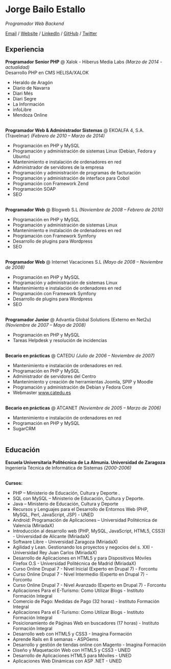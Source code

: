 # Jorge Bailo Estallo

_Programador Web Backend_ <br>

[Email](mailto:contacto@jorgebailo.es) / [Website](https://www.jorgebailo.es/) / [LinkedIn](http://es.linkedin.com/in/jorgebailo) / [GitHub](https://github.com/JorgeBailo/) / [Twitter](https://twitter.com/BailoJorge)

## Experiencia

**Programador Senior PHP** @ Xalok - Hiberus Media Labs _(Marzo de 2014 - actualidad)_ <br>
Desarrollo PHP en CMS HELISA/XALOK
  - Heraldo de Aragón
  - Diario de Navarra
  - Diari Més
  - Diari Segre
  - La Información
  - infoLibre
  - Mendoza Online
<br><br>

**Programador Web & Administrador Sistemas** @ EKOALFA 4, S.A. (Travelmar) _(Febrero de 2010 – Marzo de 2014)_ <br>
  - Programación en PHP y MySQL
  - Programación y administración de sistemas Linux (Debian, Fedora y Ubuntu)
  - Mantenimiento e instalación de ordenadores en red
  - Administrador de servidores de la empresa
  - Programación y administración de programas de facturación
  - Programación y administración de interface para Cobol
  - Programación con Framework Zend
  - Programación SOAP
  - SEO
<br><br>

**Programador Web** @ Blogweb S.L _(Noviembre de 2008 – Febrero de 2010)_ <br>
  - Programación en PHP y MySQL
  - Programación y administración de sistemas Linux
  - Mantenimiento e instalación de ordenadores en red
  - Programación con Framework Symfony
  - Desarrollo de plugins para Wordpress
  - SEO
<br><br>

**Programador Web** @ Internet Vacaciones S.L _(Mayo de 2008 – Noviembre de 2008)_ <br>
  - Programación en PHP y MySQL
  - Programación y administración de sistemas Linux
  - Mantenimiento e instalación de ordenadores en red
  - Programación con Framework Symfony
  - Desarrollo de plugins para Wordpress
  - SEO
<br><br>

**Programador Junior** @ Advantia Global Solutions (Externo en Net2u) _(Noviembre de 2007 – Mayo de 2008)_ <br>
  - Programación en PHP y MySQL
  - Tareas Helpdesk y resolución de incidencias
<br><br>

**Becario en prácticas** @ CATEDU _(Julio de 2006 – Noviembre de 2007)_ <br>
  - Mantenimiento e instalación de ordenadores en red.
  - Programación en PHP y MySQL
  - Administrador de servidores del Centro
  - Mantenimiento y creación de herramientas Joomla, SPIP y Moodle
  - Programación y administración de Debian y Fedora Core
  - Webmaster www.catedu.es
<br><br>

**Becario en prácticas** @ ATCANET _(Noviembre de 2005 – Marzo de 2006)_ <br>
  - Mantenimiento e instalación de ordenadores en red
  - Programación en PHP y MySQL
  - SugarCRM
<br><br>
    
## Educación

**Escuela Universitaria Politécnica de La Almunia. Universidad de Zaragoza** <br>
Ingeniería Técnica de Informática de Sistemas _(2000-2006)_ 
<br><br>

**Cursos:**
  - PHP – Ministerio de Educación, Cultura y Deporte .
  - SQL con MySQL – Ministerio de Educación, Cultura y Deporte.
  - Java – Ministerio de Educación, Cultura y Deporte
  - Recursos y Lenguajes para el Desarrollo de Entornos Web (PHP, MySQL, Perl, JavaScript, JSP) - UNED
  - Android: Programación de Aplicaciones – Universidad Politécnica de Valencia (MiriadaX)
  - Introducción al desarrollo web (PHP, MySQL, JavaScript, HTML5, CSS3) - Universidad de Alicante (MiriadaX)
  - Software Libre - Universidad Zaragoza (MiriadaX)
  - Agilidad y Lean. Gestionando los proyectos y negocios del s. XXI - Universidad Rey Juan Carlos (MiriadaX)
  - Desarrollo de Aplicaciones en HTML5 y para Dispositivos Móviles Firefox O.S - Universidad Politécnica de Madrid (MiriadaX)
  - Curso Online Drupal 7 - Nivel Inicial (Experto en Drupal 7) - Forcontu
  - Curso Online Drupal 7 - Nivel Intermedio (Experto en Drupal 7) - Forcontu
  - Curso Online Drupal 7 - Nivel Avanzado (Experto en Drupal 7) - Forcontu
  - Aplicaciones Para el E-Turismo: Como Utilizar Blogs - Instituto Formación Integral
  - Comercio de Pago: Medidas de Pago (32 horas) - Instituto Formación Integral
  - Aplicaciones Para el E-Turismo: Como Utilizar Blogs - Instituto Formación Integral
  - Posicionamiento de Páginas Web en buscadores (17 horas) - Instituto Formación Integral
  - Desarrollo web con HTML5 y CSS3 - Imagina Formación
  - Aprende Rails en 8 semanas - ASPGems
  - Desarrollo y gestión de tiendas online con Magento - Imagina Formación
  - Diseño y Maquetación Web con HTML5 y CSS3 - UNED
  - Desarrollo de Aplicaciones HTML5 para Móviles - UNED
  - Aplicaciones Web Dinámicas con ASP .NET - UNED
